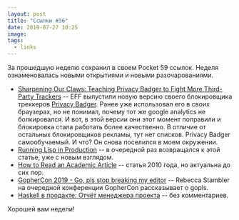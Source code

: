 ```yaml
---
layout: post
title: "Ссылки #36"
date: 2019-07-27 10:25
image:
tags:
  - links
---
```

За прошедшую неделю сохранил в своем Pocket 59 ссылок. Неделя ознаменовалась новыми открытиями и новыми разочарованиями.

* [Sharpening Our Claws: Teaching Privacy Badger to Fight More Third-Party Trackers](https://www.eff.org/deeplinks/2019/07/sharpening-our-claws-teaching-privacy-badger-fight-more-third-party-trackers) -- EFF выпустили новую версию своего блокировщика треккеров [Privacy Badger](https://www.eff.org/privacybadger). Ранее уже использовал его в своих браузерах, но не понимал, почему тот же google analytics не болкировался. И вот, в этой версии они этот момент поправили и блокировка стала работать более качественно. В отличие от остальных блокировщиков рекламы, тут нет списков. Privacy Badger самообучаемый. И что? Он снова поселился в моем окружении.
* [Running Lisp in Production](https://tech.grammarly.com/blog/posts/Running-Lisp-in-Production.html) -- в очередной раз возвращался к этой статье, уже с новым взглядом.
* [How to Read an Academic Article](https://organizationsandmarkets.com/2010/08/31/how-to-read-an-academic-article/) -- статья 2010 года, но актуальна до сих пор.
* [GopherCon 2019 - Go, pls stop breaking my editor](https://about.sourcegraph.com/go/gophercon-2019-go-pls-stop-breaking-my-editor) -- Rebecca Stambler на очередной конференции GopherCon рассказывает о gopls.
* [Haskell в продакте: Отчёт менеджера проекта](https://habr.com/ru/post/193722/) -- без комментариев.

Хорошей вам недели!
